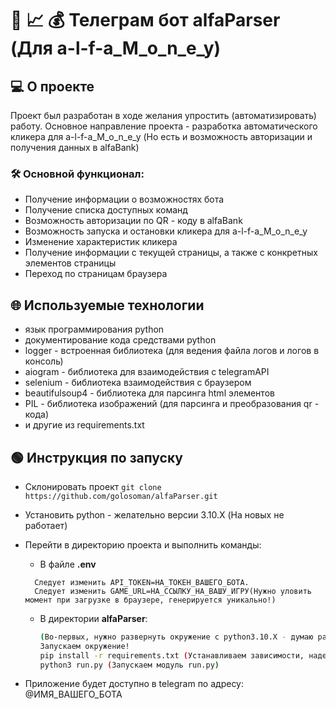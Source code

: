 # 🤖 📈 💰 Телеграм бот alfaParser (Для a-l-f-a_M_o_n_e_y) 

## 💻 О проекте 
Проект был разработан в ходе желания упростить (автоматизировать) работу. 
Основное направление проекта - разработка автоматического кликера для a-l-f-a_M_o_n_e_y (Но есть и возможность авторизации и получения данных в alfaBank)

### 🛠️ Основной функционал:
- Получение информации о возможностях бота
- Получение списка доступных команд
- Возможность авторизации по QR - коду в alfaBank
- Возможность запуска и остановки кликера для a-l-f-a_M_o_n_e_y
- Изменение характеристик кликера
- Получение информации с текущей страницы, а также с конкретных элементов страницы
- Переход по страницам браузера


## 🌐 Используемые технологии

- язык программирования python
- документирование кода средствами python
- logger - встроенная библиотека (для ведения файла логов и логов в консоль)
- aiogram - библиотека для взаимодействия с telegramAPI 
- selenium - библиотека взаимодействия с браузером
- beautifulsoup4 - библиотека для парсинга html элементов
- PIL - библиотека изображений (для парсинга и преобразования qr - кода)
- и другие из requirements.txt

## 🟢 Инструкция по запуску

- Склонировать проект `git clone https://github.com/golosoman/alfaParser.git`
- Установить python - желательно версии 3.10.X (На новых не работает)
- Перейти в директорию проекта и выполнить команды:

  - В файле **.env**
  ```
    Следует изменить API_TOKEN=НА_ТОКЕН_ВАШЕГО_БОТА. 
    Следует изменить GAME_URL=НА_ССЫЛКУ_НА_ВАШУ_ИГРУ(Нужно уловить момент при загрузке в браузере, генерируется уникально!)
  ```

  - В директории **alfaParser**:

    ```bash
    (Во-первых, нужно развернуть окружение с python3.10.X - думаю разберетесь (можно воспользоваться virtual-env))
    Запускаем окружение!
    pip install -r requirements.txt (Устанавливаем зависимости, надеюсь ошибок не возникнет)
    python3 run.py (Запускаем модуль run.py)
    ```

- Приложение будет доступно в telegram по адресу: @ИМЯ_ВАШЕГО_БОТА
